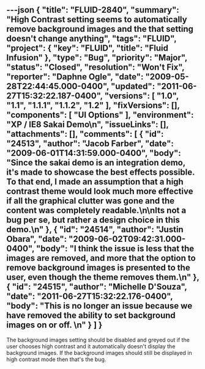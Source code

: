 ---json
{
  "title": "FLUID-2840",
  "summary": "High Contrast setting seems to automatically remove background images and the that setting doesn't change anything",
  "tags": "FLUID",
  "project": {
    "key": "FLUID",
    "title": "Fluid Infusion"
  },
  "type": "Bug",
  "priority": "Major",
  "status": "Closed",
  "resolution": "Won't Fix",
  "reporter": "Daphne Ogle",
  "date": "2009-05-28T22:44:45.000-0400",
  "updated": "2011-06-27T15:32:22.187-0400",
  "versions": [
    "1.0",
    "1.1",
    "1.1.1",
    "1.1.2",
    "1.2"
  ],
  "fixVersions": [],
  "components": [
    "UI Options"
  ],
  "environment": "XP / IE8 Sakai Demo\n",
  "issueLinks": [],
  "attachments": [],
  "comments": [
    {
      "id": "24513",
      "author": "Jacob Farber",
      "date": "2009-06-01T14:31:59.000-0400",
      "body": "Since the sakai demo is an integration demo, it's made to showcase the best effects possible. To that end, I made an assumption that a high contrast theme would look much more effective if all the graphical clutter was gone and the content was completely readable.\n\nIts not a bug per se, but rather a design choice in this demo.\n"
    },
    {
      "id": "24514",
      "author": "Justin Obara",
      "date": "2009-06-02T09:42:31.000-0400",
      "body": "I think the issue is less that the images are removed, and more that the option to remove background images is presented to the user, even though the theme removes them.\n"
    },
    {
      "id": "24515",
      "author": "Michelle D'Souza",
      "date": "2011-06-27T15:32:22.176-0400",
      "body": "This is no longer an issue because we have removed the ability to set background images on or off.&#x20;\n"
    }
  ]
}
---
The background images setting should be disabled and greyed out if the user chooses high contrast and it automatically doesn't display the background images.  If the background images should still be displayed in high contrast mode then that's the bug.

        